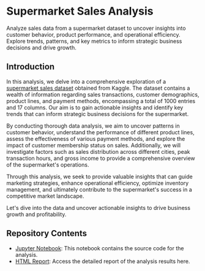 # Supermarket Sales Analysis

Analyze sales data from a supermarket dataset to uncover insights into customer behavior, product performance, and operational efficiency. Explore trends, patterns, and key metrics to inform strategic business decisions and drive growth.

## Introduction

In this analysis, we delve into a comprehensive exploration of a [supermarket sales dataset](https://www.kaggle.com/datasets/lovishbansal123/sales-of-a-supermarket) obtained from Kaggle. The dataset contains a wealth of information regarding sales transactions, customer demographics, product lines, and payment methods, encompassing a total of 1000 entries and 17 columns. Our aim is to gain actionable insights and identify key trends that can inform strategic business decisions for the supermarket.



By conducting thorough data analysis, we aim to uncover patterns in customer behavior, understand the performance of different product lines, assess the effectiveness of various payment methods, and explore the impact of customer membership status on sales. Additionally, we will investigate factors such as sales distribution across different cities, peak transaction hours, and gross income to provide a comprehensive overview of the supermarket's operations.

Through this analysis, we seek to provide valuable insights that can guide marketing strategies, enhance operational efficiency, optimize inventory management, and ultimately contribute to the supermarket's success in a competitive market landscape.

Let's dive into the data and uncover actionable insights to drive business growth and profitability.

## Repository Contents

- [Jupyter Notebook](https://github.com/sersun/supermarket-sales-analysis/blob/main/supermarket-sales-analysis.ipynb): This notebook contains the source code for the analysis.
- [HTML Report](https://github.com/sersun/supermarket-sales-analysis/blob/main/supermarket-sales-analysis.html): Access the detailed report of the analysis results here.

